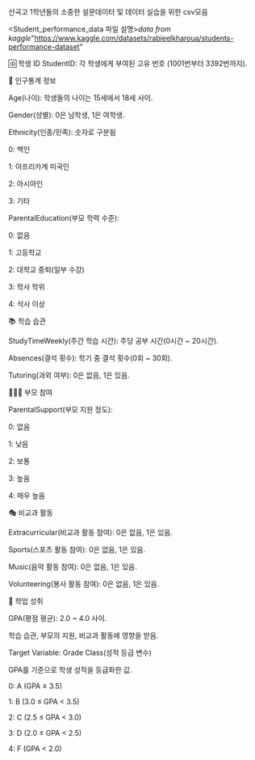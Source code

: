 산곡고 1학년들의 소중한 설문데이터 및 데이터 실습을 위한 csv모음

<Student_performance_data 파일 설명>_data from kaggle_"https://www.kaggle.com/datasets/rabieelkharoua/students-performance-dataset"

🆔 학생 ID
StudentID: 각 학생에게 부여된 고유 번호 (1001번부터 3392번까지).

👤 인구통계 정보

Age(나이): 학생들의 나이는 15세에서 18세 사이.

Gender(성별): 0은 남학생, 1은 여학생.

Ethnicity(인종/민족): 숫자로 구분됨

0: 백인

1: 아프리카계 미국인

2: 아시아인

3: 기타

ParentalEducation(부모 학력 수준):

0: 없음

1: 고등학교

2: 대학교 중퇴(일부 수강)

3: 학사 학위

4: 석사 이상


📚 학습 습관

StudyTimeWeekly(주간 학습 시간): 주당 공부 시간(0시간 ~ 20시간).

Absences(결석 횟수): 학기 중 결석 횟수(0회 ~ 30회).

Tutoring(과외 여부): 0은 없음, 1은 있음.


👨‍👩‍👧 부모 참여

ParentalSupport(부모 지원 정도):

0: 없음

1: 낮음

2: 보통

3: 높음

4: 매우 높음


🎭 비교과 활동

Extracurricular(비교과 활동 참여): 0은 없음, 1은 있음.

Sports(스포츠 활동 참여): 0은 없음, 1은 있음.

Music(음악 활동 참여): 0은 없음, 1은 있음.

Volunteering(봉사 활동 참여): 0은 없음, 1은 있음.


📖 학업 성취

GPA(평점 평균): 2.0 ~ 4.0 사이.

학습 습관, 부모의 지원, 비교과 활동에 영향을 받음.

Target Variable: Grade Class(성적 등급 변수)

GPA를 기준으로 학생 성적을 등급화한 값.

0: A (GPA ≥ 3.5)

1: B (3.0 ≤ GPA < 3.5)

2: C (2.5 ≤ GPA < 3.0)

3: D (2.0 ≤ GPA < 2.5)

4: F (GPA < 2.0)

